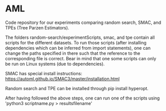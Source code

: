 # AML

Code repository for our experiments comparing random search, SMAC, and TPEs (Tree Parzen Estimators).

The folders random-search/experimentScripts, smac, and tpe contain all scripts for the different datasets. To run those scripts (after installing dependencies which can be inferred from import statements), one can change the paths specified in there such that the reference to the corresponding file is correct. Bear in mind that one some scripts can only be run on Linux systems (due to dependencies).

SMAC has special install instructions: https://automl.github.io/SMAC3/master/installation.html

Random search and TPE can be installed through pip install hyperopt.

After having followed the above steps, one can run one of the scripts using 'python3 scriptname.py > resultsfilename'
